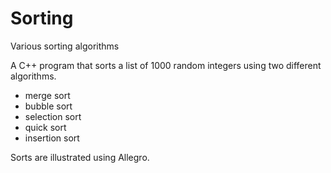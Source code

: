 # Sorting
Various sorting algorithms

A C++ program that sorts a list of 1000 random integers using two different algorithms.
* merge sort
* bubble sort
* selection sort
* quick sort
* insertion sort

Sorts are illustrated using Allegro.
